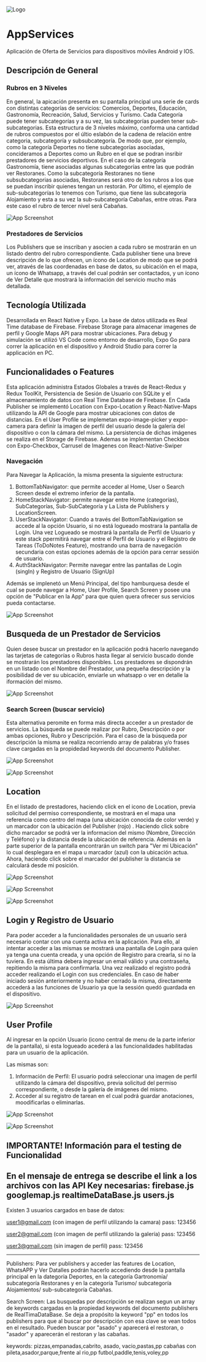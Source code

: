 
![Logo](/assets/images/services.png)


# AppServices

Aplicación de Oferta de Servicios para dispositivos móviles Android y IOS.




## Descripción de General

### Rubros en 3 Niveles

En general, la apicación presenta en su pantalla principal una serie de cards con distintas categorías de servicios: Comercios, Deportes, Educación, Gastronomía, Recreación, Salud, Servicios y Turismo.
Cada Categoría puede tener subcategorías y a su vez, las subcategorías pueden tener sub-subcategorias. Esta estructura de 3 niveles máximo, conforma una cantidad de rubros compuestos por el últio eslabón de la cadena de relación entre categoria, subcategoría y subsubcategoría. De modo que, por ejemplo, como la categoría Deportes no tiene subcategorías asociadas, concideramos a Deportes como un Rubro en el que se podran insribir prestadores de servicios deportivos.
En el caso de la categoría Gastronomía, tiene asociadas algunas subcategorías entre las que podrán ver Restoranes. Como la subcategoría Restoranes no tiene subsubcategorias asociadas, Restoranes será otro de los rubros a los que se puedan inscribir quienes tengan un restorán.
Por último, el ejemplo de sub-subcategorías lo tenemos con Turismo, que tiene las subcategoría Alojamiento y esta a su vez la sub-subcategoría Cabañas, entre otras. Para este caso el rubro de tercer nivel será Cabañas.

![App Screenshot](/assets/images/screenshots/principal.png)

### Prestadores de Servicios

Los Publishers que se inscriban y asocien a cada rubro se mostrarán en un listado dentro del rubro correspondiente. Cada publisher tiene una breve descripción de lo que ofrecen, un ícono de Location de modo que se podrá ver, através de las coordenadas en base de datos, su ubicación en el mapa, un ícono de Whatsapp, a través del cual podrán ser contactados, y un ícono de Ver Detalle que mostrará la información del servicio mucho más detallada.


## Tecnología Utilizada

Desarrollada en React Native y Expo. La base de datos utilizada es Real Time database de Firebase. Firebase Storage para almacenar imagenes de perfil y Google Maps API para mostrar ubicaciones.
Para debug y simulación se utilizó VS Code como entorno de desarrollo, Expo Go para correr la aplicación en el dispositivo y Android Studio para correr la applicación en PC.

## Funcionalidades o Features

Esta aplicación administra Estados Globales a través de React-Redux y Redux ToolKit, Persistencia de Sesión de Usuario con SQLite y el almacenamiento de datos con Real Time Database de Firebase.
En Cada Publisher se implementó Location con Expo-Location y React-Native-Maps utilizando la API de Google para mostrar ubicaciones con datos de distancias.
En el User Profile se implemetan expo-image-picker y expo-camera para definir la imagen de perfil del usuario desde la galería del dispositivo o con la cámara del mismo. La persistencia de dichas imágenes se realiza en el Storage de Firebase.
Ademas se implementan Checkbox con Expo-Checkbox, Carrusel de Imagenes con React-Native-Swiper

### Navegación

Para Navegar la Aplicación, la misma presenta la siguiente estructura:

1. BottomTabNavigator: que permite acceder al Home, User o Search Screen desde el extremo inferior de la pantalla.
2. HomeStackNavigator: permite navegar entre Home (categorías), SubCategorías, Sub-SubCategoría y La Lista de Publishers y LocationScreen.
3. UserStackNavigator: Cuando a través del BottomTabNavigation se accede al la opción Usuario, si no está logueado mostrara la pantalla de Login. Una vez Logueado se mostrará la pantalla de Perfil de Usuario y este stack ppermitirá navegar entre el Perfil de Usuario y el Registro de Tareas (ToDoNotes Feature), mostrando una barra de navegación secundaria con estas opciones además de la opción para cerrar sessión de usuario.
4. AuthStackNavigator: Permite navegar entre las pantallas de Login (singIn) y Registro de Usuario (SignUp)

Además se implenetó un Menú Principal, del tipo hamburquesa desde el cual se puede navegar a Home, User Profile, Search Screen y posee una opción de "Publicar en la App" para que quien quera ofrecer sus servicios pueda contactarse.

![App Screenshot](/assets/images/screenshots/MenuPrincipal.png)

## Busqueda de un Prestador de Servicios

Quien desee buscar un prestador en la aplicación podrá hacerlo navegando las tarjetas de categorías o Rubros hasta llegar al servicio buscado donde se mostrarán los prestadores disponibles.
Los prestadores se dispondrán en un listado con el Nombre del Prestador, una pequeña descripción y la posibilidad de ver su ubicación, enviarle un whatsapp o ver en detalle la iformación del mismo.

![App Screenshot](/assets/images/screenshots/publisher_list.png)

### Search Screen (buscar servicio)

Esta alternativa peromite en forma más directa acceder a un prestador de servicios. La búsqueda se puede realizar por Rubro, Descripción o por ambas opciones, Rubro y Descripción.
Para el caso de la búsqueda por descripción la misma se realiza recorriendo array de palabras y/o frases clave cargadas en la propidedad keywords del documento Publisher.


![App Screenshot](/assets/images/screenshots/SearchScreen.png)

![App Screenshot](/assets/images/screenshots/SearchScreen_2.png)



## Location

En el listado de prestadores, haciendo click en el icono de Location, previa solicitud del permiso correspondiente, se mostrará en el mapa una referencia como centro del mapa (una ubicación conocida de color verde) y un marcador con la ubicación del Publisher (rojo) . Haciendo click sobre dicho marcador se podrá ver la informacion del mismo (Nombre, Dirección y Teléfono) y la distancia desde la ubicación de referencia.
Además en la parte superior de la pantalla encontrarán un switch para "Ver mi Ubicación" lo cual desplegara en el mapa u marcador (azul) con la ubicación actua. Ahora, haciendo click sobre el marcador del publisher la distancia se calculará desde mi posición.


![App Screenshot](/assets/images/screenshots/publisher_Location1.png)

![App Screenshot](/assets/images/screenshots/publisher_Location2.png)

![App Screenshot](/assets/images/screenshots/publisher_Location3.png)


## Login y Registro de Usuario

Para poder acceder a la funcionalidades personales de un usuario será necesario contar con una cuenta activa en la aplicación.
Para ello, al intentar acceder a las mismas se mostrará una pantalla de Login para quien ya tenga una cuenta creada, y una opción de Registro para crearla, si no la tuviera. 
En esta última debera ingresar un email válido y una contraseña, repitiendo la misma para confirmarla. Una vez realizado el registro podrá acceder realizando el Login con sus credenciales.
En caso de haber iniciado sesión anteriormente y no haber cerrado la misma, directamente accederá a las funciones de Usuario ya que la sessión quedó guardada en el dispositivo.


![App Screenshot](/assets/images/screenshots/Login.png)


## User Profile

Al ingresar en la opción Usuario (icono central de menu de la parte inferior de la pantalla), si esta logueado acederá a las funcionalidades habilitadas para un usuario de la aplicación.

Las mismas son:

1. Información de Perfil: El usuario podrá seleccionar una imagen de perfil utilizando la cámara del dispositivo, previa solicitud del permiso correspondiente, o desde la galería de imágenes del mismo.
2. Acceder al su registro de tarean en el cual podrá guardar anotaciones, moodificarlas o eliminarlas.


![App Screenshot](/assets/images/screenshots/userProfile.png)

![App Screenshot](/assets/images/screenshots/userNotes.png)


## IMPORTANTE! Información para el testing de Funcionalidad

En el mensaje de entrega se describe el link a los archivos con las API Key necesarias:
firebase.js
googlemap.js
realtimeDataBase.js
users.js
---------------------

Existen 3 usuarios cargados en base de datos:

user1@gmail.com (con imagen de perfil utilizando la camara)
pass: 123456

user2@gmail.com (con imagen de perfil utilizando la galería)
pass: 123456

user3@gmail.com (sin imagen de perfil)
pass: 123456

---------------------

Publishers: Para ver publishers y acceder las features de Location, WhatsAPP y Ver Datalles podrán hacerlo accediendo desde la pantalla principal en la dategoria Deportes, en la categoría Gartronomía/ subcategoría Restoranes y en la categoría Turismo/ subcategoría Alojamientos/ sub-subcategoría Cabañas.

Search Screen: Las busquedas por descripción se realizan segun un array de keywords cargadas en la propiedad keywords del documento publishers de RealTimaDataBase. Se deja a propósito la keyword "pp" en todos los publishers para que al buscar por descripción con esa clave se vean todos en el resultado.
Pueden buscar por "asado" y aparecerá el restoran, o "asador" y aparecerán el restoran y las cabañas.

keywords:
pizzas,empanadas,cabrito, asado, vacio,pastas,pp
cabañas con pileta,asador,parque,frente al rio,pp
futbol,paddle,tenis,voley,pp


